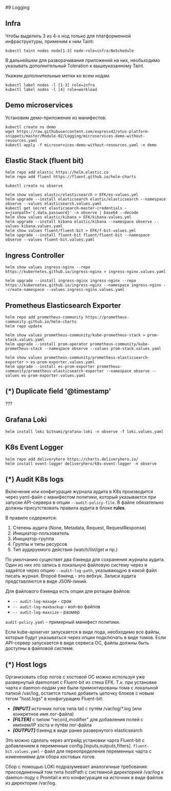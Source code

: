 #9 Logging

## Infra

Чтобы выделить 3 из 4-х нод только для платформенной инфраструктуры, применим к ним Taint:
```
kubectl taint nodes node[1-3] node-role=infra:NoSchedule
```

В дальнейшем для разворачивания приложений на них, необьходимо указывать дополнительный Toleration к вышеуказанному Taint.

Укажем дополнительные метки ко всем нодам.
```
kubectl label nodes -l [1-3] role=infra
kubectl label nodes -l [4] role=workload
```

## Demo microservices


Установим демо-приложение из манифестов:
```
kubectl create ns demo
wget https://raw.githubusercontent.com/express42/otus-platform-snippets/master/Module-02/Logging/microservices-demo-without-resources.yaml
kubectl apply -f microservices-demo-without-resources.yaml -n demo
```

## Elastic Stack (fluent bit)


```
helm repo add elastic https://helm.elastic.co
helm repo add fluent https://fluent.github.io/helm-charts

kubectl create ns observe

helm show values elastic/elasticsearch > EFK/es-values.yml
helm upgrade --install elasticsearch elastic/elasticsearch --namespace observe --values elasticsearch.values.yaml
kubectl get secret elasticsearch-master-credentials -o=jsonpath='{.data.password}' -n observe | base64 --decode
helm show values elastic/kibana > EFK/kibana-values.yml
helm upgrade --install kibana elastic/kibana --namespace observe --values kibana.values.yaml
helm show values fluent/fluent-bit > EFK/f-bit-values.yml
helm upgrade --install fluent-bit fluent/fluent-bit --namespace observe --values fluent-bit.values.yaml
```

## Ingress Controller

```
helm show values ingress-nginx --repo https://kubernetes.github.io/ingress-nginx > ingress-nginx.values.yaml

helm upgrade --install ingress-nginx ingress-nginx --repo https://kubernetes.github.io/ingress-nginx --namespace ingress-nginx --create-namespace --values ingress-nginx.values.yaml
```

## Prometheus Elasticsearch Exporter

```
helm repo add prometheus-community https://prometheus-community.github.io/helm-charts
helm repo update

helm show values prometheus-community/kube-prometheus-stack > prom-stack.values.yaml
helm upgrade --install prom-operator prometheus-community/kube-prometheus-stack --namespace observe --values prom-stack.values.yaml

helm show values prometheus-community/prometheus-elasticsearch-exporter > es-prom-exporter.values.yaml
helm upgrade --install es-prom-exporter prometheus-community/prometheus-elasticsearch-exporter --namespace observe --values es-prom-exporter.values.yaml
```

## (*) Duplicate field '@timestamp'

???

## Grafana Loki
```
helm install loki bitnami/grafana-loki -n observe -f loki.values.yaml
```
## K8s Event Logger
```
helm repo add deliveryhero https://charts.deliveryhero.io/
helm install event-logger deliveryhero/k8s-event-logger -n observe
```
## (*) Audit K8s logs

Включение или конфигурация журнала аудита в K8s производится через yaml-файл c манифестом политики, который указывается при запуске API-сервера в опции `--audit-policy-file`. В файле обязательно должны присутствовать правила аудита в блоке **rules**.

В правиле содержится:
1.  Степень аудита (None, Metadata, Request, RequestResponse)
2.  Инициатор-пользователь
3.  Инициатор-группа
4.  Группы и типы ресурсов
5.  Тип аудируемого действия (watch/list/get и пр.)

По умолчанию существет два бэкенда для сохранения журнала аудита. Один из них это запиcь в локальную файловую систему через и задаётся через опцию `--audit-log-path`, указывающую в какой файл писать журнал. Второй бэкенд - это вебхук. Записи аудита представляются в виде JSON-линий.

Для файлового бэкенда есть опции для ротации файлов:
- `-- audit-log-maxage` - срок
- `-- audit-log-maxbackup` - кол-во файлов
- `-- audit-log-maxsize` - размер

`audit-policy.yaml` - примерный манифест политики.

Если kube-apiserver запускается в виде пода, необходимо все файлы, которые будут указываться через опции подключать в виде томов. Если API-сервер запускается в виде сервиса ОС, файлы должны быть доступны в файловой системе.

## (*) Host logs

Организовать сбор логов с хостовой ОС можно используя уже развернутый daemonset с Fluent-bit из стека EFK. Т.к. при установке чарта к daemon-подам уже были примонтированы тома с локальной папкой /var/log, остается только добавить цепочку блоков с новым тегом "host.logs" в конфигурацию Fluent-bit:
- ***[INPUT]*** источник логов типа tail с путём /var/log/*.log (или конкретное имя лог-файла)
- ***[FILTER]*** c типом "record_modifier" для добавления полей с именем/IP хоста и путём лог-файла
- ***[OUTPUT]*** бэкенд в виде ранее развернутого elasticsearch 

Это можно сделать через апгрейд установки чарта Fluent-bit с добавлением в переменные config.[inputs,outputs,filters].
`fluent-bit.values.yaml` - файл для переопределения переменных чарта с изменениями для сбора хостовых логов. 

Сбор с помощью LOKI подразумевает аналогичные требования: присоединенный том типа hostPath c системной директорией /var/log к daemon-поду c Promtail и его конфигурация на источник в виде файлов из директории /var/log.